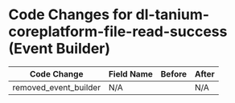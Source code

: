 # Code Changes for dl-tanium-coreplatform-file-read-success (Event Builder)

| Code Change | Field Name | Before | After |
|-------------|------------|--------|-------|
| removed_event_builder | N/A |  | N/A |